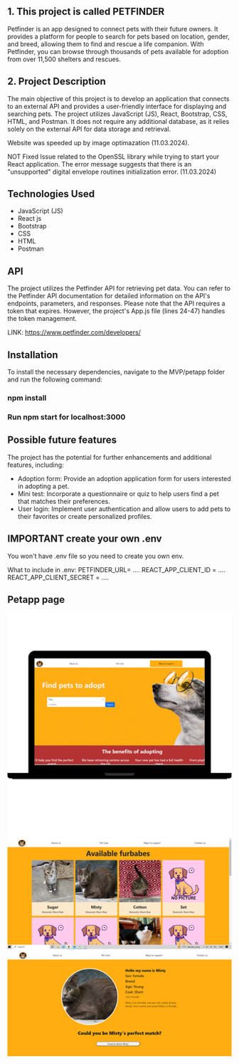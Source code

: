 ## 1. This project is called PETFINDER

Petfinder is an app designed to connect pets with their future owners. It provides a platform for people to search for pets based on location, gender, and breed, allowing them to find and rescue a life companion. With Petfinder, you can browse through thousands of pets available for adoption from over 11,500 shelters and rescues.

## 2. Project Description

The main objective of this project is to develop an application that connects to an external API and provides a user-friendly interface for displaying and searching pets. The project utilizes JavaScript (JS), React, Bootstrap, CSS, HTML, and Postman. It does not require any additional database, as it relies solely on the external API for data storage and retrieval.

Website was speeded up by image optimazation (11.03.2024).

NOT Fixed  Issue related to the OpenSSL library while trying to start your React application. The error message suggests that there is an "unsupported" digital envelope routines initialization error. (11.03.2024)

## Technologies Used

- JavaScript (JS)
- React js
- Bootstrap
- CSS
- HTML
- Postman

## API

The project utilizes the Petfinder API for retrieving pet data. You can refer to the Petfinder API documentation for detailed information on the API's endpoints, parameters, and responses. Please note that the API requires a token that expires. However, the project's App.js file (lines 24-47) handles the token management.

LINK: https://www.petfinder.com/developers/

## Installation

To install the necessary dependencies, navigate to the MVP/petapp folder and run the following command:

### npm install

### Run npm start for localhost:3000

## Possible future features

The project has the potential for further enhancements and additional features, including:

- Adoption form: Provide an adoption application form for users interested in adopting a pet.
- Mini test: Incorporate a questionnaire or quiz to help users find a pet that matches their preferences.
- User login: Implement user authentication and allow users to add pets to their favorites or create personalized profiles.

## IMPORTANT create your own .env

You won't have .env file so you need to create you own env.

What to include in .env:
PETFINDER_URL= ....
REACT_APP_CLIENT_ID = ....
REACT_APP_CLIENT_SECRET = ....

## Petapp page

![homepage.petapp](public/img/1.png)
![resultview.petapp](public/img/2.png)
![fetured.petapp](public/img/3.png)
